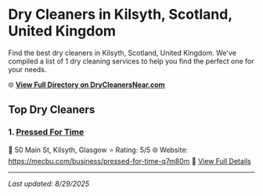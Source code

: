 # Dry Cleaners in Kilsyth, Scotland, United Kingdom

Find the best dry cleaners in Kilsyth, Scotland, United Kingdom. We've compiled a list of 1 dry cleaning services to help you find the perfect one for your needs.

🌐 **[View Full Directory on DryCleanersNear.com](https://drycleanersnear.com/city/United%20Kingdom/Scotland/Kilsyth)**

## Top Dry Cleaners

### 1. [Pressed For Time](https://drycleanersnear.com/dryCleaner/689408e7fa09c6c0709d97d4/pressed-for-time)
📍 50 Main St, Kilsyth, Glasgow
⭐ Rating: 5/5
🌐 Website: https://mecbu.com/business/pressed-for-time-q7m80m
🔗 [View Full Details](https://drycleanersnear.com/dryCleaner/689408e7fa09c6c0709d97d4/pressed-for-time)


---

*Last updated: 8/29/2025*

